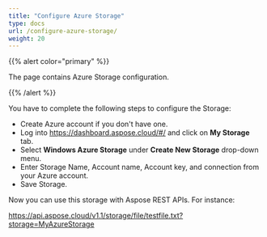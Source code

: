 ```yaml
---
title: "Configure Azure Storage"
type: docs
url: /configure-azure-storage/
weight: 20
---
```


{{% alert color="primary" %}} 

The page contains Azure Storage configuration.

{{% /alert %}} 

You have to complete the following steps to configure the Storage:

- Create Azure account if you don't have one.
- Log into <https://dashboard.aspose.cloud/#/> and click on **My Storage** tab.
- Select **Windows Azure Storage** under **Create New Storage** drop-down menu.
- Enter Storage Name, Account name, Account key, and connection from your Azure account.
- Save Storage.

Now you can use this storage with Aspose REST APIs. For instance:

https://api.aspose.cloud/v1.1/storage/file/testfile.txt?storage=MyAzureStorage


